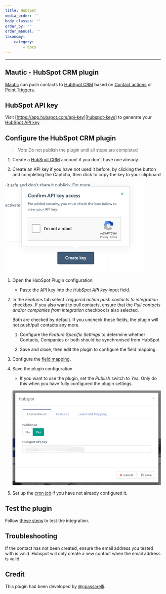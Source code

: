 ```yaml
---
title: Hubspot
media_order: ''
body_classes: ''
order_by: ''
order_manual: ''
taxonomy:
    category:
        - docs
---
```


-------------------

## Mautic - HubSpot CRM plugin

[Mautic] can push contacts to [HubSpot CRM][Hubspot CRM] based on [Contact actions][testing] or [Point Triggers][points].

## HubSpot API key

Visit [https://app.hubspot.com/api-key][hubspot-keys] to generate your [HubSpot API key][hubspot-keys].

## Configure the HubSpot CRM plugin
>   *Note* Do not publish the plugin until all steps are completed

1. Create a [HubSpot CRM][Hubspot CRM] account if you don't have one already.

1. Create an API key if you have not used it before, by clicking the button and completing the Captcha, then click to copy the key to your clipboard

![Screenshot showing the create API key button and captcha](create-api-key.png)

1. Open the HubSpot Plugin configuration

   - Paste the [API key][hubspot-keys] into the *HubSpot API key* input field.

1. In the _Features_ tab select *Triggered action push contacts to integration* checkbox. If you also want to pull contacts, ensure that the *Pull contacts and/or companies from integration* checkbox is also selected.

   Both are checked by default. If you uncheck these fields, the plugin will not push/pull contacts any more.

   1. Configure the _Feature Specific Settings_ to determine whether Contacts, Companies or both should be synchronised from HubSpot.

   1. Save and close, then edit the plugin to configure the field mapping.

1. Configure the [field mapping][field mapping].

1. Save the plugin configuration.

   - If you want to use the plugin, set the *Publish* switch to *Yes*. Only do this when you have fully configured the plugin settings.

    ![Hubspot CRM Plugin configuration](plugins-hubspot-crm-configuration.png "HubSpot CRM Plugin configuration")

1. Set up the [cron job][cron-job] if you have not already configured it.

## Test the plugin

Follow [these steps][testing] to test the integration.

## Troubleshooting

If the contact has not been created, ensure the email address you tested with is valid. Hubspot will only create a new contact when the email address is valid.

## Credit

This plugin had been developed by [@gpassarelli].

[Hubspot CRM]: <https://www.hubspot.com/crm>
[hubspot-keys]: <https://app.hubspot.com/api-key>

[@gpassarelli]: <https://github.com/gpassarelli>

[mautic]: <https://mautic.org>
[Mautic]: <https://mautic.org>

[field mapping]: </plugins/plugin-resources/field-mapping>
[testing]: </plugins/plugin-resources/testing-integrations>
[points]: </points>
[cron-job]: </setup/cron-jobs>